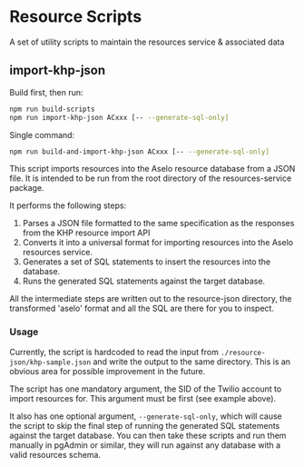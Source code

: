 # Resource Scripts

A set of utility scripts to maintain the resources service & associated data

## import-khp-json

Build first, then run:
````bash
npm run build-scripts
npm run import-khp-json ACxxx [-- --generate-sql-only]
````

Single command:
````bash
npm run build-and-import-khp-json ACxxx [-- --generate-sql-only]
````

This script imports resources into the Aselo resource database from a JSON file. It is intended to be run from the root directory of the resources-service package.

It performs the following steps:
1. Parses a JSON file formatted to the same specification as the responses from the KHP resource import API
2. Converts it into a universal format for importing resources into the Aselo resources service.
3. Generates a set of SQL statements to insert the resources into the database.
4. Runs the generated SQL statements against the target database.

All the intermediate steps are written out to the resource-json directory, the transformed 'aselo' format and all the SQL are there for you to inspect.

### Usage

Currently, the script is hardcoded to read the input from `./resource-json/khp-sample.json` and write the output to the same directory. This is an obvious area for possible improvement in the future.

The script has one mandatory argument, the SID of the Twilio account to import resources for. This argument must be first (see example above).

It also has one optional argument, `--generate-sql-only`, which will cause the script to skip the final step of running the generated SQL statements against the target database. You can then take these scripts and run them manually in pgAdmin or similar, they will run against any database with a valid resources schema.